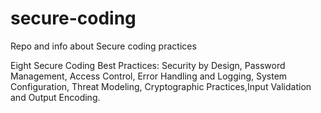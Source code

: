 # secure-coding
Repo and info about Secure coding practices 

Eight Secure Coding Best Practices: Security by Design, Password Management, Access Control, Error Handling and Logging, System Configuration, Threat Modeling, Cryptographic Practices,Input Validation and Output Encoding.
